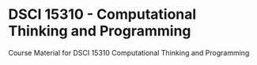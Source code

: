 DSCI 15310 - Computational Thinking and Programming
===================================================

Course Material for DSCI 15310 Computational Thinking and Programming
